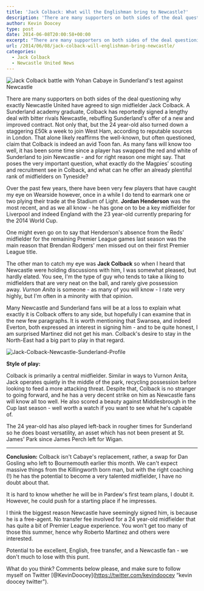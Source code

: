 ```yaml
---
title: 'Jack Colback: What will the Englishman bring to Newcastle?'
description: 'There are many supporters on both sides of the deal questioning why exactly Newcastle United have agreed to sign midfielder Jack Colback. A Sunderland..'
author: Kevin Doocey
type: post
date: 2014-06-08T20:00:58+00:00
excerpt: "There are many supporters on both sides of the deal questioning why exactly Newcastle United have agreed to sign midfielder Jack Colback. A Sunderland academy graduate, Colback has reportedly signed a lengthy deal with bitter rivals Newcastle, rebuffing Sunderland's offer of a new.."
url: /2014/06/08/jack-colback-will-englishman-bring-newcastle/
categories:
  - Jack Colback
  - Newcastle United News
---
```


![Jack Colback battle with Yohan Cabaye in Sunderland's test against Newcastle](https://www.tynetime.com/wp-content/uploads/2014/06/Jack-Colback-Sunderland-Newcastle.jpg "Colback - Looks set to make controversial switch to Newcastle in the coming days")

There are many supporters on both sides of the deal questioning why exactly Newcastle United have agreed to sign midfielder Jack Colback. A Sunderland academy graduate, Colback has reportedly signed a lengthy deal with bitter rivals Newcastle, rebuffing Sunderland's offer of a new and improved contract. Not only that, but the 24 year-old also turned down a staggering £50k a week to join West Ham, according to reputable sources in London. That alone likely reaffirms the well-known, but often questioned, claim that Colback is indeed an avid Toon fan. As many fans will know too well, it has been some time since a player has swapped the red and white of Sunderland to join Newcastle - and for right reason one might say. That poses the very important question, what exactly do the Magpies' scouting and recruitment see in Colback, and what can he offer an already plentiful rank of midfielders on Tyneside?

Over the past few years, there have been very few players that have caught my eye on Wearside however, once in a while I do tend to earmark one or two plying their trade at the Stadium of Light. **Jordan Henderson** was the most recent, and as we all know - he has gone on to be a key midfielder for Liverpool and indeed England with the 23 year-old currently preparing for the 2014 World Cup.

One might even go on to say that Henderson's absence from the Reds' midfielder for the remaining Premier League games last season was  the main reason that Brendan Rodgers' men missed out on their first Premier League title.

The other man to catch my eye was **Jack Colback** so when I heard that Newcastle were holding discussions with him, I was somewhat pleased, but hardly elated. You see, I'm the type of guy who tends to take a liking to midfielders that are very neat on the ball, and rarely give possession away. _Vurnon Anita_ is someone - as many of you will know - I rate very highly, but I'm often in a minority with that opinion.

Many Newcastle and Sunderland fans will be at a loss to explain what exactly it is Colback offers to any side, but hopefully I can examine that in the new few paragraphs. It is worth mentioning that Swansea, and indeed Everton, both expressed an interest in signing him - and to be quite honest, I am surprised Martinez did not get his man. Colback's desire to stay in the North-East had a big part to play in that regard.

![Jack-Colback-Newcastle-Sunderland-Profile](https://www.tynetime.com/wp-content/uploads/2014/06/Jack-Colback-Newcastle-Sunderland-Profile.png)

**Style of play:**

Colback is primarily a central midfielder. Similar in ways to Vurnon Anita, Jack operates quietly in the middle of the park, recycling possession before looking to feed a more attacking threat. Despite that, Colback is no stranger to going forward, and he has a very decent strike on him as Newcastle fans will know all too well. He also scored a beauty against Middlesbrough in the Cup last season - well worth a watch if you want to see what he's capable of.

The 24 year-old has also played left-back in rougher times for Sunderland so he does boast versatility, an asset which has not been present at St. James' Park since James Perch left for Wigan.
_________________________________

**Conclusion:** Colback isn't Cabaye's replacement, rather, a swap for Dan Gosling who left to Bournemouth earlier this month. We can't expect massive things from the Killingworth born man, but with the right coaching (!) he has the potential to become a very talented midfielder, I have no doubt about that.

It is hard to know whether he will be in Pardew's first team plans, I doubt it. However, he could push for a starting place if he impresses.

I think the biggest reason Newcastle have seemingly signed him, is because he is a free-agent. No transfer fee involved for a 24 year-old midfielder that has quite a bit of Premier League experience. You won't get too many of those this summer, hence why Roberto Martinez and others were interested.

Potential to be excellent, English, free transfer, and a Newcastle fan - we don't much to lose with this punt.

What do you think? Comments below please, and make sure to follow myself on Twitter [@KevinDoocey](https://twitter.com/kevindoocey “kevin doocey twitter").
